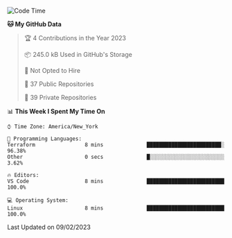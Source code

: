 <!--START_SECTION:waka-->
![Code Time](http://img.shields.io/badge/Code%20Time-122%20hrs%2039%20mins-blue)

**🐱 My GitHub Data** 

> 🏆 4 Contributions in the Year 2023
 > 
> 📦 245.0 kB Used in GitHub's Storage 
 > 
> 🚫 Not Opted to Hire
 > 
> 📜 37 Public Repositories 
 > 
> 🔑 39 Private Repositories  
 > 
📊 **This Week I Spent My Time On** 

```text
⌚︎ Time Zone: America/New_York

💬 Programming Languages: 
Terraform                8 mins              ████████████████████████░   96.38% 
Other                    0 secs              █░░░░░░░░░░░░░░░░░░░░░░░░   3.62%

🔥 Editors: 
VS Code                  8 mins              █████████████████████████   100.0%

💻 Operating System: 
Linux                    8 mins              █████████████████████████   100.0%

```


 Last Updated on 09/02/2023
<!--END_SECTION:waka-->